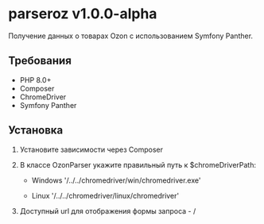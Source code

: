 # parseroz v1.0.0-alpha

Получение данных о товарах Ozon с использованием Symfony Panther.

## Требования

- PHP 8.0+
- Composer
- ChromeDriver
- Symfony Panther

## Установка

1. Установите зависимости через Composer
2. В классе OzonParser укажите правильный путь к $chromeDriverPath:

    - Windows
     '/../../chromedriver/win/chromedriver.exe'

    - Linux
    '/../../chromedriver/linux/chromedriver'
3. Доступный url для отображения формы запроса - /